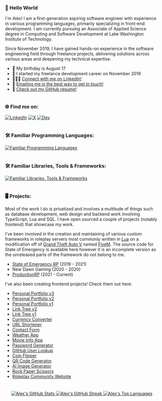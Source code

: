 ### 👋 Hello World
I'm Alex! I am a first-generation aspiring software engineer with experience in various programming languages, primarily specializing in front-end development. I am currently pursuing an Associate of Applied Science degree in Computing and Software Development at Lake Washington Institute of Technology.

Since November 2019, I have gained hands-on experience in the software engineering field through freelance projects, delivering solutions across various areas and deepening my technical expertise.

* 🎂 My birthday is August 17
* 📅 I started my freelance development career on November 2019
* 🧑‍🤝‍🧑 [Connect with me on LinkedIn!](linkedin.alexarizola.dev)
* 📧 [Emailing me is the best way to get in touch!](mailto:contact@alexarizola.dev)
* 📃 [Check out my GitHub resume!](https://resume.github.io/?CodedByArizola)

#
### 🌐 Find me on:
[![LinkedIn](https://skillicons.dev/icons?i=linkedin)](https://linkedin.alexarizola.dev/)
[![X](https://skillicons.dev/icons?i=twitter)](https://x.alexarizola.dev/)
[![Dev](https://skillicons.dev/icons?i=devto)](https://dev.to/alex_arizola)

#
### 🛠️ Familiar Programming Languages:
[![Familiar Programming Languages](https://skillicons.dev/icons?i=lua,py,html,css,js,ts,sass,less)](https://skillicons.dev)

#
### 🛠️ Familiar Libraries, Tools & Frameworks:
[![Familiar Libraries, Tools & Frameworks](https://skillicons.dev/icons?i=vscode,visualstudio,jquery,react,materialui,tailwind,npm,vite,github,gitlab,git,netlify,postman)](https://skillicons.dev)

#
### 🖥️ Projects:
Most of the work I do is privatized and involves a multitude of things such as database development, web design and backend work involving TypeScript, Lua and SQL. I have open sourced a couple of projects (notably frontend) that showcase my work.

I've been involved in the creation and maintaining of various custom frameworks in roleplay servers most commonly written in <a href="https://lua.org/">Lua</a> on a modification off of <a href="https://rockstargames.com/gta-v">Grand Theft Auto V</a> named <a href="https://fivem.net">FiveM</a>. The source code for State of Emergency is available here however it is an incomplete version as the unreleased parts of the framework do not belong to me.

* <a href='https://github.com/CodedByArizola/soe-2.0'>State of Emergency RP</a> (2019 - 2021)
* New Dawn Gaming (2020 - 2020)
* <a href='https://productionrp.org/'>ProductionRP</a> (2021 - Current)

I've also been creating frontend projects! Check them out here:
* <a href="https://alexarizola.dev/">Personal Portfolio v3</a>
* <a href="https://aa-portfolio-v2.netlify.app/">Personal Portfolio v2</a>
* <a href="https://aa-portfolio-v1.netlify.app/">Personal Portfolio v1</a>
* <a href="https://alexarizola.info/">Link Tree v2</a>
* <a href="https://aa-linktree-v1.netlify.app/">Link Tree v1</a>
* <a href="https://classy-choux-2958bf.netlify.app/">Currency Converter</a>
* <a href="https://transcendent-palmier-9cc6ea.netlify.app/">URL Shortener</a>
* <a href="https://sparkly-swan-b4f0e8.netlify.app/">Contact Form</a>
* <a href="https://dainty-tapioca-dbc275.netlify.app/">Weather App</a>
* <a href="https://zippy-cat-24ae8d.netlify.app/">Movie Info App</a>
* <a href="https://sparkly-kelpie-d89b5d.netlify.app/">Password Generator</a>
* <a href="https://clever-wisp-aa80d7.netlify.app/">GitHub User Lookup</a>
* <a href="https://aa-flipacoin.netlify.app/">Coin Flipper</a>
* <a href="https://aa-qrcodegenerator.netlify.app/">QR Code Generator</a>
* <a href="https://aa-ai-image-generator.netlify.app/">AI Image Generator</a>
* <a href="https://aa-rock-paper-scissors.netlify.app/">Rock Paper Scissors</a>
* <a href="https://prpwebsite-v2.netlify.app/">Roleplay Community Website</a>

#
<p align="center">
    <a href="https://github.com/anuraghazra/github-readme-stats">
        <img alt="Alex's GitHub Stats" src="https://github-readme-stats.vercel.app/api?username=codedbyarizola&count_private=true&show_icons=true&text_color=fff&title_color=fff&bg_color=0D1117&icon_color=a80505&hide_border=true" draggable="false">
    </a>
    <a href="https://git.io/streak-stats">
        <img alt="Alex's GitHub Streak" src="https://streak-stats.demolab.com/?user=CodedByArizola&stroke=ffffff&background=0D1117&ring=a80505&fire=a80505&currStreakNum=ffffff&currStreakLabel=a80505&sideNums=ffffff&sideLabels=ffffff&dates=ffffff&hide_border=true" draggable="false">
    </a>
    <a href="https://github.com/anuraghazra/github-readme-stats">
        <img alt="Alex's Top Languages" src="https://github-readme-stats.vercel.app/api/top-langs/?username=CodedByArizola&layout=compact&count_private=true&text_color=fff&title_color=fff&bg_color=0D1117&hide_border=true" draggable="false">
    </a>
</p>
